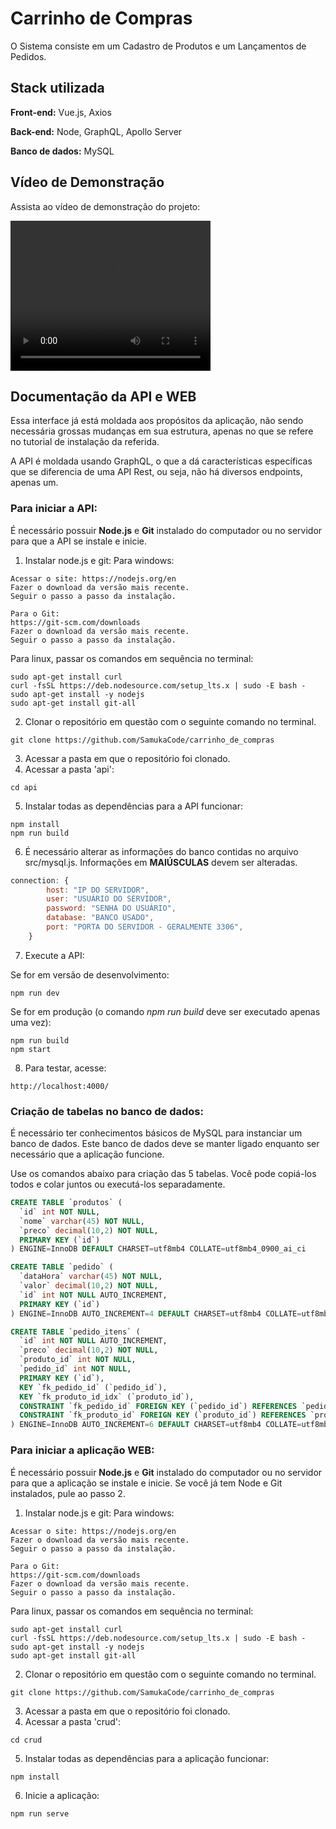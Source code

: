 # Carrinho de Compras

 O Sistema consiste em um Cadastro de Produtos e um Lançamentos de Pedidos.

 ## Stack utilizada

**Front-end:** Vue.js, Axios

**Back-end:** Node, GraphQL, Apollo Server

**Banco de dados:** MySQL

## Vídeo de Demonstração
Assista ao vídeo de demonstração do projeto:

<video width="320" height="240" controls>
  <source src="../carrinho_de_compras/crud.mp4" type="video/mp4">
  Seu navegador não suporta o elemento de vídeo.
</video>

## Documentação da API e WEB

Essa interface já está moldada aos propósitos da aplicação, não sendo necessária grossas mudanças em sua estrutura, apenas no que se refere no tutorial de instalação da referida.

A API é moldada usando GraphQL, o que a dá características específicas que se diferencia de uma API Rest, ou seja, não há diversos endpoints, apenas um.

### Para iniciar a API:

É necessário possuir **Node.js** e **Git** instalado do computador ou no servidor para que a API se instale e inicie.

1. Instalar node.js e git:
Para windows:
```
Acessar o site: https://nodejs.org/en
Fazer o download da versão mais recente.
Seguir o passo a passo da instalação.

Para o Git:
https://git-scm.com/downloads
Fazer o download da versão mais recente.
Seguir o passo a passo da instalação.

```
Para linux, passar os comandos em sequência no terminal:
```git
sudo apt-get install curl
curl -fsSL https://deb.nodesource.com/setup_lts.x | sudo -E bash -
sudo apt-get install -y nodejs
sudo apt-get install git-all
```

2. Clonar o repositório em questão com o seguinte comando no terminal.
```git
git clone https://github.com/SamukaCode/carrinho_de_compras
```

3. Acessar a pasta em que o repositório foi clonado.
4. Acessar a pasta 'api':
```git
cd api
```
5. Instalar todas as dependências para a API funcionar:
```git
npm install
npm run build
```

6. É necessário alterar as informações do banco contidas no arquivo src/mysql.js. Informações em **MAIÚSCULAS** devem ser alteradas.
```js
connection: {
		host: "IP DO SERVIDOR",
		user: "USUÁRIO DO SERVIDOR",
		password: "SENHA DO USUÁRIO",
		database: "BANCO USADO",
		port: "PORTA DO SERVIDOR - GERALMENTE 3306",
	}
```

7. Execute a API:
   
Se for em versão de desenvolvimento:
```git
npm run dev
```
Se for em produção (o comando *npm run build* deve ser executado apenas uma vez):
```git
npm run build
npm start
```

8. Para testar, acesse:
```
http://localhost:4000/
```

### Criação de tabelas no banco de dados:

É necessário ter conhecimentos básicos de MySQL para instanciar um banco de dados. Este banco de dados deve se manter ligado enquanto ser necessário que a aplicação funcione.

Use os comandos abaixo para criação das 5 tabelas. Você pode copiá-los todos e colar juntos ou executá-los separadamente.
```sql
CREATE TABLE `produtos` (
  `id` int NOT NULL,
  `nome` varchar(45) NOT NULL,
  `preco` decimal(10,2) NOT NULL,
  PRIMARY KEY (`id`)
) ENGINE=InnoDB DEFAULT CHARSET=utf8mb4 COLLATE=utf8mb4_0900_ai_ci

CREATE TABLE `pedido` (
  `dataHora` varchar(45) NOT NULL,
  `valor` decimal(10,2) NOT NULL,
  `id` int NOT NULL AUTO_INCREMENT,
  PRIMARY KEY (`id`)
) ENGINE=InnoDB AUTO_INCREMENT=4 DEFAULT CHARSET=utf8mb4 COLLATE=utf8mb4_0900_ai_ci

CREATE TABLE `pedido_itens` (
  `id` int NOT NULL AUTO_INCREMENT,
  `preco` decimal(10,2) NOT NULL,
  `produto_id` int NOT NULL,
  `pedido_id` int NOT NULL,
  PRIMARY KEY (`id`),
  KEY `fk_pedido_id` (`pedido_id`),
  KEY `fk_produto_id_idx` (`produto_id`),
  CONSTRAINT `fk_pedido_id` FOREIGN KEY (`pedido_id`) REFERENCES `pedido` (`id`),
  CONSTRAINT `fk_produto_id` FOREIGN KEY (`produto_id`) REFERENCES `produtos` (`id`)
) ENGINE=InnoDB AUTO_INCREMENT=6 DEFAULT CHARSET=utf8mb4 COLLATE=utf8mb4_0900_ai_ci
```

### Para iniciar a aplicação WEB:

É necessário possuir **Node.js** e **Git** instalado do computador ou no servidor para que a aplicação se instale e inicie.
Se você já tem Node e Git instalados, pule ao passo 2.

1. Instalar node.js e git:
Para windows:
```
Acessar o site: https://nodejs.org/en
Fazer o download da versão mais recente.
Seguir o passo a passo da instalação.

Para o Git:
https://git-scm.com/downloads
Fazer o download da versão mais recente.
Seguir o passo a passo da instalação.

```
Para linux, passar os comandos em sequência no terminal:
```git
sudo apt-get install curl
curl -fsSL https://deb.nodesource.com/setup_lts.x | sudo -E bash -
sudo apt-get install -y nodejs
sudo apt-get install git-all
```

2. Clonar o repositório em questão com o seguinte comando no terminal.
```git
git clone https://github.com/SamukaCode/carrinho_de_compras
```

3. Acessar a pasta em que o repositório foi clonado.
4. Acessar a pasta 'crud':
```git
cd crud
```
5. Instalar todas as dependências para a aplicação funcionar:
```git
npm install
```

6. Inicie a aplicação:
```git
npm run serve
```
